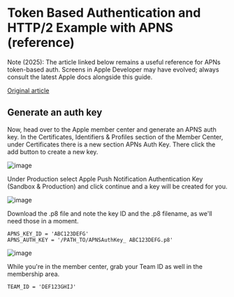 # Token Based Authentication and HTTP/2 Example with APNS (reference)

Note (2025): The article linked below remains a useful reference for APNs token-based auth. Screens in Apple Developer may have evolved; always consult the latest Apple docs alongside this guide.

[Original article](http://gobiko.com/blog/token-based-authentication-http2-example-apns/)

## Generate an auth key
Now, head over to the Apple member center and generate an APNS auth key. In the Certificates, Identifiers & Profiles section of the Member Center, under Certificates there is a new section APNs Auth Key. There click the add button to create a new key.

![image](http://gobiko.com/media/images/Screen_Shot_2016-09-30_at_11.40.09_PM.original.png)


Under Production select Apple Push Notification Authentication Key (Sandbox & Production) and click continue and a key will be created for you.

![image](http://gobiko.com/media/images/Screen_Shot_2016-09-24_at_5.01.44_AM.original.png)

Download the .p8 file and note the key ID and the .p8 filename, as we'll need those in a moment.

```
APNS_KEY_ID = 'ABC123DEFG'
APNS_AUTH_KEY = '/PATH_TO/APNSAuthKey_ ABC123DEFG.p8'
```

![image](http://gobiko.com/media/images/Screen_Shot_2016-09-24_at_5.02.01_AM.original.png)


While you're in the member center, grab your Team ID as well in the membership area.

```
TEAM_ID = 'DEF123GHIJ'
```

